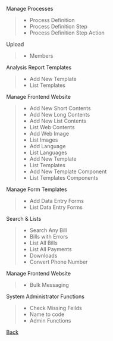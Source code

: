 Manage Processes
> * Process Definition
> * Process Definition Step
> * Process Definition Step Action

Upload
> * Members

Analysis Report Templates
> * Add New Template
> * List Templates

Manage Frontend Website
> * Add New Short Contents
> * Add New Long Contents
> * Add New List Contents
> * List Web Contents
> * Add Web Image
> * List Images
> * Add Language
> * List Languages
> * Add New Template
> * List Templates
> * Add New Template Component
> * List Templates Components

Manage Form Templates
> * Add Data Entry Forms
> * List Data Entry Forms

Search & Lists
> * Search Any Bill
> * Bills with Errors
> * List All Bills
> * List All Payments
> * Downloads
> * Convert Phone Number

Manage Frontend Website
> * Bulk Messaging

System Administrator Functions
> * Check Missing Feilds
> * Name to code
> * Admin Functions


[Back](https://github.com/hmislk/hmis/wiki/System-Administration)